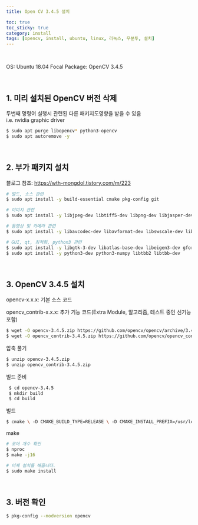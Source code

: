 ```yaml
---
title: Open CV 3.4.5 설치

toc: true
toc_sticky: true
category: install
tags: [opencv, install, ubuntu, linux, 리눅스, 우분투, 설치]
---
```


<br/>

OS: Ubuntu 18.04 Focal
Package: OpenCV 3.4.5

<br/>

## 1. 미리 설치된 OpenCV 버전 삭제

두번째 명령어 실행시 관련된 다른 패키지도영향을 받을 수 있음
<br/>
i.e. nvidia graphic driver

~~~bash
$ sudo apt purge libopencv* python3-opencv
$ sudo apt autoremove -y
~~~

<br/>

## 2. 부가 패키지 설치

블로그 참조: https://wth-mongdol.tistory.com/m/223

~~~bash
# 빌드, 소스 관련
$ sudo apt install -y build-essential cmake pkg-config git

# 이미지 관련
$ sudo apt install -y libjpeg-dev libtiff5-dev libpng-dev libjasper-dev

# 동영상 및 카메라 관련 
$ sudo apt install -y libavcodec-dev libavformat-dev libswscale-dev libdc1394-22-dev libxvidcore-dev libx264-dev libxine2-dev libv4l-dev v4l-utils libgstreamer1.0-dev libgstreamer-plugins-base1.0-dev

# GUI, qt, 최적화, python3 관련
$ sudo apt install -y libgtk-3-dev libatlas-base-dev libeigen3-dev gfortran
$ sudo apt install -y python3-dev python3-numpy libtbb2 libtbb-dev
~~~

<br/>

## 3. OpenCV 3.4.5 설치

opencv-x.x.x: 기본 소스 코드

opencv_contrib-x.x.x: 추가 기능 코드(Extra Module, 알고리즘, 테스트 중인 신기능 포함)

~~~bash
$ wget -O opencv-3.4.5.zip https://github.com/opencv/opencv/archive/3.4.5.zip
$ wget -O opencv_contrib-3.4.5.zip https://github.com/opencv/opencv_contrib/archive/3.4.5.zip
~~~

압축 풀기

~~~bash
$ unzip opencv-3.4.5.zip
$ unzip opencv_contrib-3.4.5.zip
~~~

빌드 준비

~~~bash
 $ cd opencv-3.4.5
 $ mkdir build
 $ cd build
~~~

빌드

~~~bash
$ cmake \ -D CMAKE_BUILD_TYPE=RELEASE \ -D CMAKE_INSTALL_PREFIX=/usr/local \ -D WITH_TBB=OFF \ -D WITH_IPP=OFF \ -D WITH_1394=OFF \ -D BUILD_WITH_DEBUG_INFO=OFF \ -D BUILD_DOCS=OFF \ -D INSTALL_C_EXAMPLES=ON \ -D INSTALL_PYTHON_EXAMPLES=ON \ -D BUILD_EXAMPLES=OFF \ -D BUILD_TESTS=OFF \ -D BUILD_PERF_TESTS=OFF \ -D WITH_QT=ON \ -D WITH_GTK=OFF \ -D WITH_OPENGL=ON \ -D OPENCV_EXTRA_MODULES_PATH=../../opencv_contrib-3.4.5/modules \ -D WITH_V4L=ON \ -D WITH_FFMPEG=ON \ -D WITH_XINE=ON \ -D BUILD_NEW_PYTHON_SUPPORT=ON \ -D OPENCV_GENERATE_PKGCONFIG=ON ../
~~~

make

~~~bash
# 코어 개수 확인
$ nproc 
$ make -j16

# 이제 설치를 해줍니다. 
$ sudo make install 
~~~

<br/>

## 3. 버전 확인

~~~bash
$ pkg-config --modversion opencv
~~~

